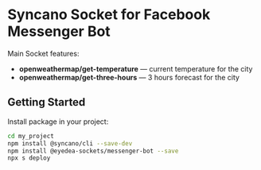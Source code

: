# Syncano Socket for Facebook Messenger Bot

Main Socket features:

* **openweathermap/get-temperature** — current temperature for the city
* **openweathermap/get-three-hours** — 3 hours forecast for the city

## Getting Started

Install package in your project:

```sh
cd my_project
npm install @syncano/cli --save-dev
npm install @eyedea-sockets/messenger-bot --save
npx s deploy
```

